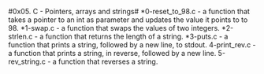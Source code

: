 #0x05. C - Pointers, arrays and strings#
*0-reset_to_98.c - a function that takes a pointer to an int as parameter and updates the value it points to to 98.
*1-swap.c - a function that swaps the values of two integers.
*2-strlen.c - a function that returns the length of a string.
*3-puts.c - a function that prints a string, followed by a new line, to stdout.
4-print_rev.c - a function that prints a string, in reverse, followed by a new line.
5-rev_string.c - a function that reverses a string.

